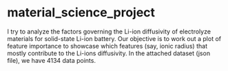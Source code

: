 # material_science_project
I try to analyze the factors governing the Li-ion diffusivity of electrolyze materials for solid-state Li-ion battery. Our objective is to work out a plot of feature importance to showcase which features (say, ionic radius) that mostly contribute to the Li-ions diffusivity. In the attached dataset (json file), we have 4134 data points.
